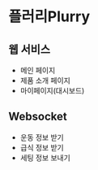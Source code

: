 # 플러리Plurry

## 웹 서비스

- 메인 페이지
- 제품 소개 페이지
- 마이페이지(대시보드)


## Websocket

- 운동 정보 받기
- 급식 정보 받기
- 세팅 정보 보내기
